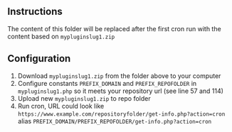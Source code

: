 ## Instructions
The content of this folder will be replaced after the first cron run with the content based on `mypluginslug1.zip`

## Configuration
1. Download `mypluginslug1.zip` from the folder above to your computer
2. Configure constants `PREFIX_DOMAIN` and `PREFIX_REPOFOLDER` in `mypluginslug1.php` so it meets your repository url (see line 57 and 114)
3. Upload new `mypluginslug1.zip` to repo folder
4. Run cron, URL could look like `https://www.example.com/repositoryfolder/get-info.php?action=cron` alias `PREFIX_DOMAIN/PREFIX_REPOFOLDER/get-info.php?action=cron`